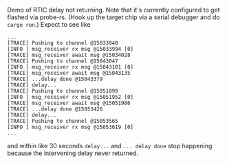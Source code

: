 Demo of RTIC delay not returning.  Note that it's currently configured to get flashed via probe-rs.  (Hook up the target chip via a serial debugger and do `cargo run`.)  Expect to see like

```
...
[TRACE] Pushing to channel @15033940
[INFO ] msg_receiver rx msg @15033994 [0]
[TRACE] msg_receiver await msg @15034028
[TRACE] Pushing to channel @15043047
[INFO ] msg_receiver rx msg @15043101 [0]
[TRACE] msg_receiver await msg @15043135
[TRACE] ...delay done @15043379
[TRACE] delay...
[TRACE] Pushing to channel @15051899
[INFO ] msg_receiver rx msg @15051952 [0]
[TRACE] msg_receiver await msg @15051986
[TRACE] ...delay done @15053426
[TRACE] delay...
[TRACE] Pushing to channel @15053565
[INFO ] msg_receiver rx msg @15053619 [0]
...
```

and within like 30 seconds `delay...` and `... delay done` stop happening because the intervening delay never returned.
